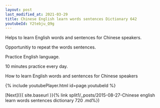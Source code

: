 ```yaml
---
layout: post
last_modified_at: 2021-03-29
title: Chinese English learn words sentences Dictionary 642 
youtubeId: Y2tebju_Q9g
---
```

 
 
Helps to learn English words and sentences for Chinese speakers.

Opportunitiy to repeat the words sentences. 

Practice English language. 
 
10 minutes practice every day. 
 
How to learn English words and sentences for Chinese speakers 
 
{% include youtubePlayer.html id=page.youtubeId %}
 
 
[Next]({{ site.baseurl }}{% link  split1/_posts/2015-08-27-Chinese english learn words sentences dictionary 720 .md%})
 

